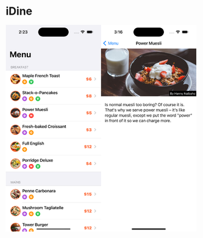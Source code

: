 # iDine

<img src="https://github.com/MutluClkn/My_iOS_Academia/blob/main/28.%20iDine/Documentation/menu.png " width="250"><img src="https://github.com/MutluClkn/My_iOS_Academia/blob/main/28.%20iDine/Documentation/detail.png " width="250">


